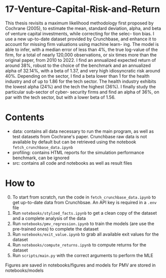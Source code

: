 # 17-Venture-Capital-Risk-and-Return

This thesis revisits a maximum likelihood methodology first proposed by Cochrane (2005), to estimate the mean, standard deviation, alpha, and beta of venture capital investments, while correcting for the selec- tion bias. I use a new up-to-date dataset provided by Crunchbase, and enhance it to account for missing firm valuations using machine learn- ing. The model is able to infer, with a median error of less than 4%, the true log-value of the firm, for a total of nearly 120,000 observations, or six times more than the original paper, from 2010 to 2022. I find an annualized expected return of around 38%, robust to the choice of the benchmark and an annualized alpha of 32.14%, with a beta of 1.37, and very high idiosyncratic risk around 40%. Depending on the sector, I find a beta lower than 1 for the health industry and of up to 1.86 for the tech sector. The health industry exhibits the lowest alpha (24%) and the tech the highest (36%). I finally study the particular sub-sector of cyber- security firms and find an alpha of 36%, on par with the tech sector, but with a lower beta of 1.56.

# Contents

* data: contains all data necessary to run the main program, as well as test datasets from Cochrane's paper. Crunchbase raw data is not available by default but can be retrieved using the notebook `fetch_crunchbase_data.ipynb`
* profiling: contains HTML reports for the simulation performance benchmark, can be ignored
* src: contains all code and notebooks as well as result files

# How to

0. To start from scratch, run the code in `fetch_crunchbase_data.ipynb` to get up-to-date data from Crunchbsae. An API key is required in a `.env` file
1. Run `notebooks/stylzed_facts.ipynb` to get a clean copy of the dataset and a complete analysis of the data
2. Run `notebooks/pmv_regression.ipynb` to train the models (are use the pre-trained ones) to complete the dataset
3. Run `notebooks/exit_value.ipynb` to grab all available exit values for the dataset
4. Run `notebooks/compute_returns.ipynb` to compute returns for the dataset
5. Run `scripts/main.py` with the correct arguments to perform the MLE

Figures are saved in notebooks/figures and models for PMV are stored in notebooks/models
